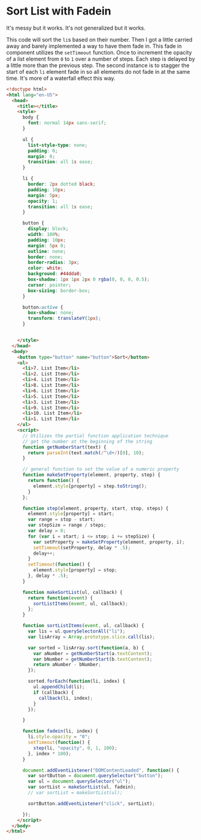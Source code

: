 # Sort List with Fadein

It's messy but it works. It's not generalized but it works.

This code will sort the `li`s based on their number. Then I got a little carried away and barely implemented a way to have them fade in.
This fade in component utilizes the `setTimeout` function. Once to increment the opacity of a list element from `0` to `1` over a number of steps. Each step is delayed by a little more than the previous step. The second instance is to stagger the start of each `li` element fade in so all elements do not fade in at the same time. It's more of a waterfall effect this way.
```html
<!doctype html>
<html lang="en-US">
  <head>
    <title></title>
    <style>
      body {
        font: normal 14px sans-serif;
      }

      ul {
        list-style-type: none;
        padding: 0;
        margin: 0;
        transition: all 1s ease;
      }

      li {
        border: 2px dotted black;
        padding: 10px;
        margin: 5px;
        opacity: 1;
        transition: all 1s ease;
      }

      button {
        display: block;
        width: 100%;
        padding: 10px;
        margin: 5px 0;
        outline: none;
        border: none;
        border-radius: 3px;
        color: white;
        background: #44dda0;
        box-shadow: 1px 1px 2px 0 rgba(0, 0, 0, 0.5);
        cursor: pointer;
        box-sizing: border-box;
      }

      button:active {
        box-shadow: none;
        transform: translateY(1px);
      }


    </style>
  </head>
  <body>
    <button type="button" name="button">Sort</button>
    <ul>
      <li>7. List Item</li>
      <li>2. List Item</li>
      <li>4. List Item</li>
      <li>8. List Item</li>
      <li>6. List Item</li>
      <li>5. List Item</li>
      <li>3. List Item</li>
      <li>9. List Item</li>
      <li>10. List Item</li>
      <li>1. List Item</li>
    </ul>
    <script>
      // Utilizes the partial function application technique
      // get the number at the beginning of the string
      function getNumberStart(text) {
        return parseInt(text.match(/^\d+/)[0], 10);
      }

      // general function to set the value of a numeric property
      function makeSetProperty(element, property, step) {
        return function() {
          element.style[property] = step.toString();
        }
      };

      function step(element, property, start, stop, steps) {
        element.style[property] = start;
        var range = stop - start;
        var stepSize = range / steps;
        var delay = 0;
        for (var i = start; i <= stop; i += stepSize) {
          var setProperty = makeSetProperty(element, property, i);
          setTimeout(setProperty, delay * .5);
          delay++;
        }
        setTimeout(function() {
          element.style[property] = stop;
        }, delay * .5);
      }

      function makeSortList(ul, callback) {
        return function(event) {
          sortListItems(event, ul, callback);
        };
      }

      function sortListItems(event, ul, callback) {
        var lis = ul.querySelectorAll("li");
        var lisArray = Array.prototype.slice.call(lis);

        var sorted = lisArray.sort(function(a, b) {
          var aNumber = getNumberStart(a.textContent);
          var bNumber = getNumberStart(b.textContent);
          return aNumber - bNumber;
        });

        sorted.forEach(function(li, index) {
          ul.appendChild(li);
          if (callback) {
            callback(li, index);
          }
        });

      }

      function fadein(li, index) {
        li.style.opacity = "0";
        setTimeout(function() {
          step(li, "opacity", 0, 1, 100);
        }, index * 100);
      }

      document.addEventListener("DOMContentLoaded", function() {
        var sortButton = document.querySelector("button");
        var ul = document.querySelector("ul");
        var sortList = makeSortList(ul, fadein);
        // var sortList = makeSortList(ul);

        sortButton.addEventListener("click", sortList);

      });
    </script>
  </body>
</html>
```
